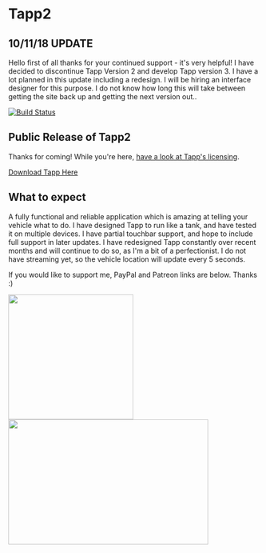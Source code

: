 
# Tapp2

## 10/11/18 UPDATE
Hello first of all thanks for your continued support - it's very helpful!
I have decided to discontinue Tapp Version 2 and develop Tapp version 3. I have a lot planned in this update including a redesign. I will be hiring an interface designer for this purpose. I do not know how long this will take between getting the site back up and getting the next version out..

[![Build Status](https://travis-ci.org/HudsonGraeme/Tapp.svg?branch=master)](https://travis-ci.org/HudsonGraeme/Tapp)

## Public Release of Tapp2
Thanks for coming! While you're here, [have a look at Tapp's licensing](https://github.com/HudsonGraeme/Tapp2/blob/master/LICENSE).

<a href="https://github.com/HudsonGraeme/Tapp/releases">Download Tapp Here</a>

## What to expect
A fully functional and reliable application which is amazing at telling your vehicle what to do. I have designed Tapp to run like a tank, and have tested it on multiple devices. I have partial touchbar support, and hope to include full support in later updates. I have redesigned Tapp constantly over recent months and will continue to do so, as I'm a bit of a perfectionist. I do not have streaming yet, so the vehicle location will update every 5 seconds.

If you would like to support me, PayPal and Patreon links are below. Thanks :)

<a href="https://www.patreon.com/OSXSpencer"><img src="https://upload.wikimedia.org/wikipedia/commons/thumb/5/5a/Patreon_logomark.svg/1024px-Patreon_logomark.svg.png" data-canonical-src="https://upload.wikimedia.org/wikipedia/commons/thumb/5/5a/Patreon_logomark.svg/1024px-Patreon_logomark.svg.png" width="250" height="250"/></a> <a href="https://www.paypal.me/SpencerGraham"><img src="https://vcf-uk.org/wp-content/uploads/2015/04/PayPal-Logo-Vector-Image.png" data-canonical-src="https://vcf-uk.org/wp-content/uploads/2015/04/PayPal-Logo-Vector-Image.png" width="400" height="250"  /></a>
